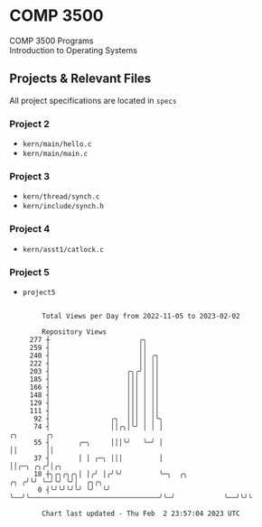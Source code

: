 # COMP 3500
COMP 3500 Programs  
Introduction to Operating Systems  
## Projects & Relevant Files
All project specifications are located in `specs`
### Project 2
- `kern/main/hello.c`
- `kern/main/main.c`
### Project 3
- `kern/thread/synch.c`
- `kern/include/synch.h`
### Project 4
- `kern/asst1/catlock.c`
### Project 5
- `project5`

```

        Total Views per Day from 2022-11-05 to 2023-02-02

        Repository Views
     277 ┼                      ╭╮
     259 ┤                      ││
     240 ┤                      ││ ╭╮
     222 ┤                      ││ ││
     203 ┤                   ╭╮╭╯│ ││
     185 ┤                   │││ │ ││
     166 ┤                   │││ │ ││
     148 ┤                   │││ │ ││
     129 ┤                   │││ │ ││
     111 ┤                   │││ │ ││
      92 ┤               ╭╮  │││ │ │╰╮
      74 ┤               ││╭╮│╰╯ │ │ │                                          ╭╮       ╭╮
      55 ┤       ╭─╮     │││╰╯   ╰─╯ │                                          ││       ││
      37 ┤       │ │ ╭─╮ │││         │                                          ││╭─╮ ╭╮╭╯│╭╮
      18 ┼╮╭╮╭╮╭╮│ │╭╯ │╭╯╰╯         ╰─╮  ╭╮                                ╭╮ ╭╯╰╯ ╰─╯╰╯ ╰╯│  ╭╮╭╮
       0 ┤╰╯╰╯╰╯╰╯ ╰╯  ╰╯              ╰──╯╰────────────────────────────────╯╰─╯            ╰──╯╰╯╰

        Chart last updated - Thu Feb  2 23:57:04 2023 UTC
        
```
